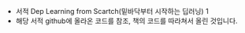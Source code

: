 - 서적 Dep Learning from Scartch(밑바닥부터 시작하는 딥러닝) 1
-   해당 서적 github에 올라온 코드를 참조, 책의 코드를 따라쳐서 올린 것입니다.
